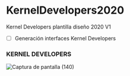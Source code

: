 # KernelDevelopers2020
Kernel Developers plantilla diseño 2020 V1

- [ ] Generación interfaces Kernel Developers

### KERNEL DEVELOPERS

![Captura de pantalla (140)](https://user-images.githubusercontent.com/34284173/83418919-ee5cfb80-a3e9-11ea-9d08-1a7820bcce1e.png)
